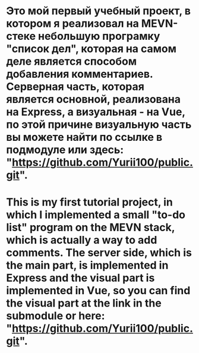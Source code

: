 # Это мой первый учебный проект, в котором я реализовал на MEVN-стеке небольшую програмку "список дел", которая на самом деле является способом добавления комментариев. Серверная часть, которая является основной, реализована на Express, а визуальная - на Vue, по этой причине визуальную часть вы можете найти по ссылке в подмодуле или здесь: "https://github.com/Yurii100/public.git".

# This is my first tutorial project, in which I implemented a small "to-do list" program on the MEVN stack, which is actually a way to add comments. The server side, which is the main part, is implemented in Express and the visual part is implemented in Vue, so you can find the visual part at the link in the submodule or here: "https://github.com/Yurii100/public.git".
